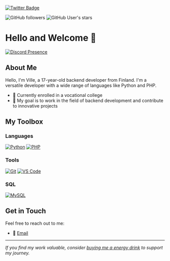 [![Twitter Badge](https://img.shields.io/badge/-Twitter-111d32?style=for-the-badge&labelColor=111d32&logo=twitter&logoColor=white&link=https://twitter.com/Kum1na)](https://twitter.com/kum1na)

![GitHub followers](https://img.shields.io/github/followers/kumina-dev?style=for-the-badge&logo=github&logoColor=white&labelColor=%23111d32&color=%23111d32)
![GitHub User's stars](https://img.shields.io/github/stars/kumina-dev?style=for-the-badge&logo=github&logoColor=white&labelColor=%23111d32&color=%23111d32)

# Hello and Welcome 👋

[![Discord Presence](https://lanyard.cnrad.dev/api/961851861063827497?bg=111d32&borderRadius=10px&hideStatus=true&showDisplayName=true&hideTimestamp=true&idleMessage=404%20Not%20Found)](https://discord.com/users/961851861063827497)

## About Me

Hello, I'm Ville, a 17-year-old backend developer from Finland. I'm a versatile developer with a wide range of languages like Python and PHP.

- 🌱 Currently enrolled in a vocational college
- 💼 My goal is to work in the field of backend development and contribute to innovative projects

## My Toolbox

### Languages

[![Python](https://img.shields.io/badge/Python-3776AB?style=for-the-badge&logo=python&logoColor=white)](https://www.python.org/)
[![PHP](https://img.shields.io/badge/PHP-8993be?style=for-the-badge&logo=php&logoColor=white)](https://www.php.net/)

### Tools

[![Git](https://img.shields.io/badge/Git-F05032?style=for-the-badge&logo=git&logoColor=white)](https://git-scm.com/)
[![VS Code](https://img.shields.io/badge/VS%20Code-007ACC?style=for-the-badge&logo=visual-studio-code&logoColor=white)](https://code.visualstudio.com/)

### SQL

[![MySQL](https://img.shields.io/badge/MySQL-003545?style=for-the-badge&logo=mysql&logoColor=white)](https://www.mysql.com/)

## Get in Touch

Feel free to reach out to me:

- 📧 [Email](mailto:ville@kumina.dev)

---

*If you find my work valuable, consider [buying me a energy drink](https://ko-fi.com/kumina) to support my journey.*
